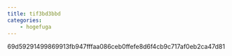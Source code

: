 ```yaml
---
title: tif3bd3bbd
categories:
    - hogefuga
---
```

69d59291499869913fb947fffaa086ceb0ffefe8d6f4cb9c717af0eb2ca47d81